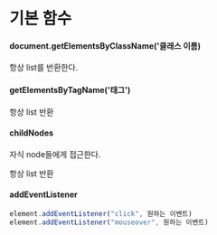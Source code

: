 # 기본 함수



#### document.getElementsByClassName('클래스 이름)

항상 list를 반환한다.

#### getElementsByTagName('태그')

항상 list 반환





#### childNodes

자식 node들에게 접근한다.

항상 list 반환



#### addEventListener

```js
element.addEventListener("click", 원하는 이벤트)
element.addEventListener("mouseover", 원하는 이벤트)
```

